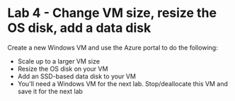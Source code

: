 # Lab 4 - Change VM size, resize the OS disk, add a data disk

Create a new Windows VM and use the Azure portal to do the following:

* Scale up to a larger VM size
* Resize the OS disk on your VM
* Add an SSD-based data disk to your VM
* You'll need a Windows VM for the next lab. Stop/deallocate this VM and save it for the next lab
